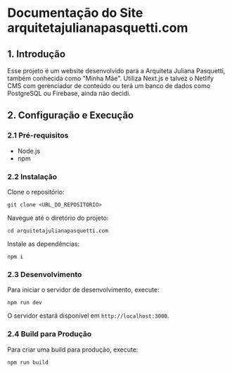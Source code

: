 # Documentação do Site arquitetajulianapasquetti.com

## 1. Introdução

Esse projeto é um website desenvolvido para a Arquiteta Juliana Pasquetti, também conhecida como "Minha Mãe". Utiliza Next.js e talvez o Netlify CMS com gerenciador de conteúdo ou terá um banco de dados como PostgreSQL ou Firebase, ainda não decidi.

## 2. Configuração e Execução

### 2.1 Pré-requisitos

- Node.js
- npm

### 2.2 Instalação

Clone o repositório:

```
git clone <URL_DO_REPOSITORIO>
```

Navegue até o diretório do projeto:

```
cd arquitetajulianapasquetti.com
```

Instale as dependências:

```
npm i
```

### 2.3 Desenvolvimento

Para iniciar o servidor de desenvolvimento, execute:

```
npm run dev
```

O servidor estará disponível em `http://localhost:3000`.

### 2.4 Build para Produção

Para criar uma build para produção, execute:

```
npm run build
```